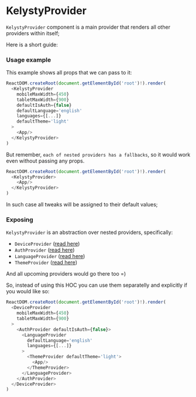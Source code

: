 # KelystyProvider

`KelystyProvider` component is a main provider that renders all other providers within itself;

Here is a short guide:

### Usage example

This example shows all props that we can pass to it:

```ts
ReactDOM.createRoot(document.getElementById('root')!).render(
  <KelystyProvider
    mobileMaxWidth={450}
    tabletMaxWidth={900}
    defaultIsAuth={false}
    defaultLanguage='english'
    languages={[...]}
    defaultTheme='light'
  >
    <App/>
  </KelystyProvider>
)
```

But remember, `each of nested providers has a fallbacks`, so it would work even without passing any props.

```ts
ReactDOM.createRoot(document.getElementById('root')!).render(
  <KelystyProvider>
    <App/>
  </KelystyProvider>
)
```

In such case all tweaks will be assigned to their default values;

### Exposing

`KelystyProvider` is an abstraction over nested providers, specifically:

- `DeviceProvider` ([read here](./DeviceProvider/README.md))
- `AuthProvider` ([read here](./AuthProvider/README.md))
- `LanguageProvider` ([read here](./LanguageProvider/README.md))
- `ThemeProvider` ([read here](./ThemeProvider/README.md))

And all upcoming providers would go there too =)

So, instead of using this HOC you can use them separatelly and explicitly if you would like so:

```ts
ReactDOM.createRoot(document.getElementById('root')!).render(
  <DeviceProvider
    mobileMaxWidth={450}
    tabletMaxWidth={900}
  >
    <AuthProvider defaultIsAuth={false}>
      <LanguageProvider
        defaultLanguage='english'
        languages={[...]}
      >
        <ThemeProvider defaultTheme='light'>
          <App/>
        </ThemeProvider>
      </LanguageProvider>
    </AuthProvider>
  </DeviceProvider>
)
```

